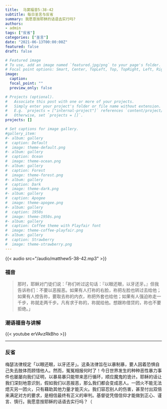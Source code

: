 ```yaml
---
title:  马窦福音5:38-42
subtitle: 每日圣言与反省
summary: 我愿意按耶稣的话语去实行吗?
authors:
- admin
tags: ["反省"]
categories: ["圣言"]
date: "2021-06-13T00:00:00Z"
featured: false
draft: false

# Featured image
# To use, add an image named `featured.jpg/png` to your page's folder.
# Focal point options: Smart, Center, TopLeft, Top, TopRight, Left, Right, BottomLeft, Bottom, BottomRight
image:
  caption:
  focal_point: ""
  preview_only: false

# Projects (optional).
#   Associate this post with one or more of your projects.
#   Simply enter your project's folder or file name without extension.
#   E.g. `projects = ["internal-project"]` references `content/project/deep-learning/index.md`.
#   Otherwise, set `projects = []`.
projects: []

# Set captions for image gallery.
#gallery_item:
#- album: gallery
#  caption: Default
#  image: theme-default.png
#- album: gallery
#  caption: Ocean
#  image: theme-ocean.png
#- album: gallery
#  caption: Forest
#  image: theme-forest.png
#- album: gallery
#  caption: Dark
#  image: theme-dark.png
#- album: gallery
#  caption: Apogee
#  image: theme-apogee.png
#- album: gallery
#  caption: 1950s
#  image: theme-1950s.png
#- album: gallery
#  caption: Coffee theme with Playfair font
#  image: theme-coffee-playfair.png
#- album: gallery
#  caption: Strawberry
#  image: theme-strawberry.png
---
```


{{< audio src="/audio/matthew5-38-42.mp3" >}}

### 福音
> 那时，耶稣对门徒们说：「祢们听过这句话：『以眼还眼，以牙还牙。』但我告诉祢们：不要以恶报恶。如果有人打祢的右脸，祢把左脸也转过去给他；如果有人控告祢，要取去祢的内衣，祢把外套也给他；如果有人强迫祢走一千步，祢就走两千步。凡有求于祢的，祢就给他。想跟祢借贷的，祢也不要拒绝。」


### 潮语福音与讲解
{{< youtube erVAvzRkBho >}}

---
### 反省
梅瑟法律规定「以眼还眼，以牙还牙」。这条法律旨在以暴制暴，要人因着恐惧自己失去肢体而顾惜他人。然而，冤冤相报何时了！今日世界发生的种种恶性暴力事件也屡屡向我们证明，以暴易暴只能带来恶行循环，顺应魔鬼的诡计。耶稣的话让我们深刻地意识到，假如我们以恶报恶，那么我们都会变成恶人。一团火不能无法熄灭另一团火，只有藉助其他力量才能灭火。我们容忍别人的伤害，甚至付出双倍来满足对方的要求，是相信最终有正义的审判。基督徒凭借信仰才能做到正心、谨言、慎行。我愿意按耶稣的话语去实行吗？（
